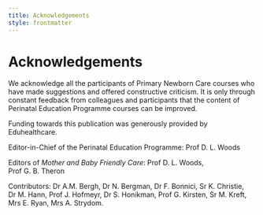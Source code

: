 ```yaml
---
title: Acknowledgements
style: frontmatter
---
```


# Acknowledgements

We acknowledge all the participants of Primary Newborn Care courses who have made suggestions and offered constructive criticism. It is only through constant feedback from colleagues and participants that the content of Perinatal Education Programme courses can be improved.

Funding towards this publication was generously provided by Eduhealthcare.

Editor-in-Chief of the Perinatal Education Programme: Prof D. L. Woods

Editors of *Mother and Baby Friendly Care*: Prof D. L. Woods, Prof G. B. Theron

Contributors: Dr A.M. Bergh, Dr N. Bergman, Dr F. Bonnici, Sr K. Christie, Dr M. Hann, Prof J. Hofmeyr, Dr S. Honikman, Prof G. Kirsten, Sr M. Kreft, Mrs E. Ryan, Mrs A. Strydom.